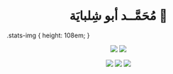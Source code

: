 <h1 align="center">
  <b> مُحَمَّــد أبو شِلبايَة 👋</b>
</h1>

.stats-img {
  height: 108em;
}

<p align="center">
  <picture>
    <source 
      srcset="https://github-readme-stats.vercel.app/api?username=mabushelbaia&show_icons=true&include_all_commits=true&bg_color=00000000&theme=dark&hide_border=true&cache_seconds=12412"
      media="(prefers-color-scheme: dark)"
    />
    <source
      srcset="https://github-readme-stats.vercel.app/api?username=mabushelbaia&show_icons=true&include_all_commits=true&bg_color=00000000&theme=light&hide_border=true&cache_seconds=12412"
      media="(prefers-color-scheme: light), (prefers-color-scheme: no-preference)"
    />
    <img class="stats-img" src="https://github-readme-stats.vercel.app/api?username=mabushelbaia&show_icons=true" />
  </picture>
    <picture>
    <source 
      srcset="https://github-readme-stats.vercel.app/api/top-langs/?username=mabushelbaia&layout=compact&theme=vue&langs_count=10&bg_color=00000000&hide_border=true&cache_seconds=7211222&exclude_repo=TM4C123G"
      media="(prefers-color-scheme: dark)"
    />
    <source
      srcset="https://github-readme-stats.vercel.app/api/top-langs/?username=mabushelbaia&layout=compact&langs_count=10&theme=light&bg_color=00000000&hide_border=true&cache_seconds=7211222&exclude_repo=TM4C123G"
      media="(prefers-color-scheme: light), (prefers-color-scheme: no-preference)"
    />
    <img class="stats-img" src="https://github-readme-stats.vercel.app/api/top-langs/?username=mabushelbaia&layout=compact&langs_count=10&exclude_repo=TM4C123G" />
  </picture>
</p>
<div id="badges" align="center">
    <img src="https://img.shields.io/github/followers/mabushelbaia?logo=github"/>
    <img src="https://img.shields.io/github/stars/mabushelbaia"/>
    <img src="https://komarev.com/ghpvc/?username=mabushelbaia">
</div>
